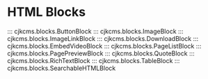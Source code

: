 # HTML Blocks

::: cjkcms.blocks.ButtonBlock
::: cjkcms.blocks.ImageBlock
::: cjkcms.blocks.ImageLinkBlock
::: cjkcms.blocks.DownloadBlock
::: cjkcms.blocks.EmbedVideoBlock
::: cjkcms.blocks.PageListBlock
::: cjkcms.blocks.PagePreviewBlock
::: cjkcms.blocks.QuoteBlock
::: cjkcms.blocks.RichTextBlock
::: cjkcms.blocks.TableBlock
::: cjkcms.blocks.SearchableHTMLBlock
